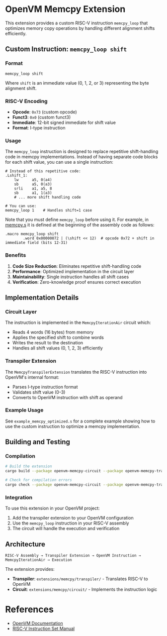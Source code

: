 # OpenVM Memcpy Extension

This extension provides a custom RISC-V instruction `memcpy_loop` that optimizes memory copy operations by handling different alignment shifts efficiently.

## Custom Instruction: `memcpy_loop shift`

### Format
```
memcpy_loop shift
```

Where `shift` is an immediate value (0, 1, 2, or 3) representing the byte alignment shift.

### RISC-V Encoding
- **Opcode**: `0x73` (custom opcode)
- **Funct3**: `0x0` (custom funct3)
- **Immediate**: 12-bit signed immediate for shift value
- **Format**: I-type instruction

### Usage
The `memcpy_loop` instruction is designed to replace repetitive shift-handling code in memcpy implementations. Instead of having separate code blocks for each shift value, you can use a single instruction:

```assembly
# Instead of this repetitive code:
.Lshift_1:
    lw      a5, 0(a4)
    sb      a5, 0(a3)
    srli    a1, a5, 8
    sb      a1, 1(a3)
    # ... more shift handling code

# You can use:
memcpy_loop 1    # Handles shift=1 case
```

Note that you must define `memcpy_loop` before using it. For example, in [memcpy.s](../../crates/toolchain/openvm/src/memcpy.s) it is defined at the beginning of the assembly code as follows:
```assembly
.macro memcpy_loop shift
		.word 0x00000072 | (\shift << 12)  # opcode 0x72 + shift in immediate field (bits 12-31)
```

### Benefits
1. **Code Size Reduction**: Eliminates repetitive shift-handling code
2. **Performance**: Optimized implementation in the circuit layer
3. **Maintainability**: Single instruction handles all shift cases
4. **Verification**: Zero-knowledge proof ensures correct execution

## Implementation Details

### Circuit Layer
The instruction is implemented in the `MemcpyIterationAir` circuit which:
- Reads 4 words (16 bytes) from memory
- Applies the specified shift to combine words
- Writes the result to the destination
- Handles all shift values (0, 1, 2, 3) efficiently

### Transpiler Extension
The `MemcpyTranspilerExtension` translates the RISC-V instruction into OpenVM's internal format:
- Parses I-type instruction format
- Validates shift value (0-3)
- Converts to OpenVM instruction with shift as operand

### Example Usage
See `example_memcpy_optimized.s` for a complete example showing how to use the custom instruction to optimize a memcpy implementation.

## Building and Testing

### Compilation
```bash
# Build the extension
cargo build --package openvm-memcpy-circuit --package openvm-memcpy-transpiler

# Check for compilation errors
cargo check --package openvm-memcpy-circuit --package openvm-memcpy-transpiler
```

### Integration
To use this extension in your OpenVM project:

1. Add the transpiler extension to your OpenVM configuration
2. Use the `memcpy_loop` instruction in your RISC-V assembly
3. The circuit will handle the execution and verification

## Architecture

```
RISC-V Assembly → Transpiler Extension → OpenVM Instruction → MemcpyIterationAir → Execution
```

The extension provides:
- **Transpiler**: `extensions/memcpy/transpiler/` - Translates RISC-V to OpenVM
- **Circuit**: `extensions/memcpy/circuit/` - Implements the instruction logic


# References

- [OpenVM Documentation](../../docs/README.md)
- [RISC-V Instruction Set Manual](https://riscv.org/technical/specifications/)
